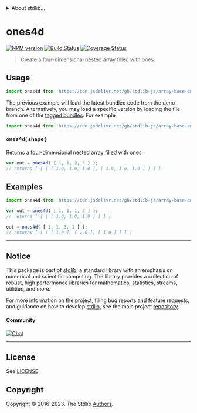 <!--

@license Apache-2.0

Copyright (c) 2023 The Stdlib Authors.

Licensed under the Apache License, Version 2.0 (the "License");
you may not use this file except in compliance with the License.
You may obtain a copy of the License at

   http://www.apache.org/licenses/LICENSE-2.0

Unless required by applicable law or agreed to in writing, software
distributed under the License is distributed on an "AS IS" BASIS,
WITHOUT WARRANTIES OR CONDITIONS OF ANY KIND, either express or implied.
See the License for the specific language governing permissions and
limitations under the License.

-->


<details>
  <summary>
    About stdlib...
  </summary>
  <p>We believe in a future in which the web is a preferred environment for numerical computation. To help realize this future, we've built stdlib. stdlib is a standard library, with an emphasis on numerical and scientific computation, written in JavaScript (and C) for execution in browsers and in Node.js.</p>
  <p>The library is fully decomposable, being architected in such a way that you can swap out and mix and match APIs and functionality to cater to your exact preferences and use cases.</p>
  <p>When you use stdlib, you can be absolutely certain that you are using the most thorough, rigorous, well-written, studied, documented, tested, measured, and high-quality code out there.</p>
  <p>To join us in bringing numerical computing to the web, get started by checking us out on <a href="https://github.com/stdlib-js/stdlib">GitHub</a>, and please consider <a href="https://opencollective.com/stdlib">financially supporting stdlib</a>. We greatly appreciate your continued support!</p>
</details>

# ones4d

[![NPM version][npm-image]][npm-url] [![Build Status][test-image]][test-url] [![Coverage Status][coverage-image]][coverage-url] <!-- [![dependencies][dependencies-image]][dependencies-url] -->

> Create a four-dimensional nested array filled with ones.

<!-- Section to include introductory text. Make sure to keep an empty line after the intro `section` element and another before the `/section` close. -->

<section class="intro">

</section>

<!-- /.intro -->

<!-- Package usage documentation. -->



<section class="usage">

## Usage

```javascript
import ones4d from 'https://cdn.jsdelivr.net/gh/stdlib-js/array-base-ones4d@deno/mod.js';
```
The previous example will load the latest bundled code from the deno branch. Alternatively, you may load a specific version by loading the file from one of the [tagged bundles](https://github.com/stdlib-js/array-base-ones4d/tags). For example,

```javascript
import ones4d from 'https://cdn.jsdelivr.net/gh/stdlib-js/array-base-ones4d@v0.0.1-deno/mod.js';
```

#### ones4d( shape )

Returns a four-dimensional nested array filled with ones.

```javascript
var out = ones4d( [ 1, 1, 2, 3 ] );
// returns [ [ [ [ 1.0, 1.0, 1.0 ], [ 1.0, 1.0, 1.0 ] ] ] ]
```

</section>

<!-- /.usage -->

<!-- Package usage notes. Make sure to keep an empty line after the `section` element and another before the `/section` close. -->

<section class="notes">

</section>

<!-- /.notes -->

<!-- Package usage examples. -->

<section class="examples">

## Examples

<!-- eslint no-undef: "error" -->

```javascript
import ones4d from 'https://cdn.jsdelivr.net/gh/stdlib-js/array-base-ones4d@deno/mod.js';

var out = ones4d( [ 1, 1, 1, 3 ] );
// returns [ [ [ [ 1.0, 1.0, 1.0 ] ] ] ]

out = ones4d( [ 1, 1, 3, 1 ] );
// returns [ [ [ [ 1.0 ], [ 1.0 ], [ 1.0 ] ] ] ]
```

</section>

<!-- /.examples -->

<!-- Section to include cited references. If references are included, add a horizontal rule *before* the section. Make sure to keep an empty line after the `section` element and another before the `/section` close. -->

<section class="references">

</section>

<!-- /.references -->

<!-- Section for related `stdlib` packages. Do not manually edit this section, as it is automatically populated. -->

<section class="related">

</section>

<!-- /.related -->

<!-- Section for all links. Make sure to keep an empty line after the `section` element and another before the `/section` close. -->


<section class="main-repo" >

* * *

## Notice

This package is part of [stdlib][stdlib], a standard library with an emphasis on numerical and scientific computing. The library provides a collection of robust, high performance libraries for mathematics, statistics, streams, utilities, and more.

For more information on the project, filing bug reports and feature requests, and guidance on how to develop [stdlib][stdlib], see the main project [repository][stdlib].

#### Community

[![Chat][chat-image]][chat-url]

---

## License

See [LICENSE][stdlib-license].


## Copyright

Copyright &copy; 2016-2023. The Stdlib [Authors][stdlib-authors].

</section>

<!-- /.stdlib -->

<!-- Section for all links. Make sure to keep an empty line after the `section` element and another before the `/section` close. -->

<section class="links">

[npm-image]: http://img.shields.io/npm/v/@stdlib/array-base-ones4d.svg
[npm-url]: https://npmjs.org/package/@stdlib/array-base-ones4d

[test-image]: https://github.com/stdlib-js/array-base-ones4d/actions/workflows/test.yml/badge.svg?branch=v0.0.1
[test-url]: https://github.com/stdlib-js/array-base-ones4d/actions/workflows/test.yml?query=branch:v0.0.1

[coverage-image]: https://img.shields.io/codecov/c/github/stdlib-js/array-base-ones4d/main.svg
[coverage-url]: https://codecov.io/github/stdlib-js/array-base-ones4d?branch=main

<!--

[dependencies-image]: https://img.shields.io/david/stdlib-js/array-base-ones4d.svg
[dependencies-url]: https://david-dm.org/stdlib-js/array-base-ones4d/main

-->

[chat-image]: https://img.shields.io/gitter/room/stdlib-js/stdlib.svg
[chat-url]: https://app.gitter.im/#/room/#stdlib-js_stdlib:gitter.im

[stdlib]: https://github.com/stdlib-js/stdlib

[stdlib-authors]: https://github.com/stdlib-js/stdlib/graphs/contributors

[umd]: https://github.com/umdjs/umd
[es-module]: https://developer.mozilla.org/en-US/docs/Web/JavaScript/Guide/Modules

[deno-url]: https://github.com/stdlib-js/array-base-ones4d/tree/deno
[umd-url]: https://github.com/stdlib-js/array-base-ones4d/tree/umd
[esm-url]: https://github.com/stdlib-js/array-base-ones4d/tree/esm
[branches-url]: https://github.com/stdlib-js/array-base-ones4d/blob/main/branches.md

[stdlib-license]: https://raw.githubusercontent.com/stdlib-js/array-base-ones4d/main/LICENSE

</section>

<!-- /.links -->
